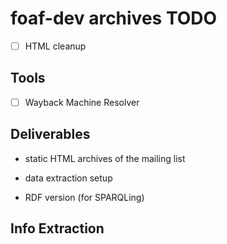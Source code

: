 # foaf-dev archives TODO

- [ ] HTML cleanup

## Tools

- [ ] Wayback Machine Resolver

## Deliverables

- static HTML archives of the mailing list
- data extraction setup

- RDF version (for SPARQLing)

## Info Extraction
